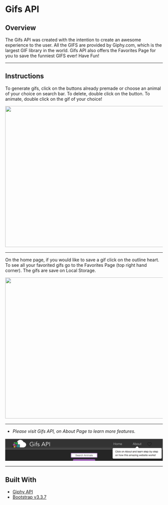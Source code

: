 # Gifs API 

## Overview
The Gifs API was created with the intention to create an awesome experience to the user. All the GIFS are provided by Giphy.com, which is the largest GIF library in the world. Gifs API also offers the Favorites Page for you to save the funniest GIFS ever! Have Fun! 

---
## Instructions
 
To generate gifs, click on the buttons already premade or choose an animal of your choice on search bar. To delete, double click on the button. 
To animate, double click on the gif of your choice!

<img src="assets/images/dbGif.gif" width="600px" height="450px">

---

On the home page, if you would like to save a gif click on the outline heart. To see all your favorited gifs go to the Favorites Page (top right hand corner). The gifs are save on Local Storage.

<img src="assets/images/favGif.gif" width="600px" height="450px">

---

* *Please visit Gifs API, on About Page to learn more features.*

![logo](assets/images/aboutPage.png)

---

## Built With 
- [Giphy API](https://developers.giphy.com/docs/)
- [Bootstrap v3.3.7](https://getbootstrap.com/docs/3.3/getting-started/)
